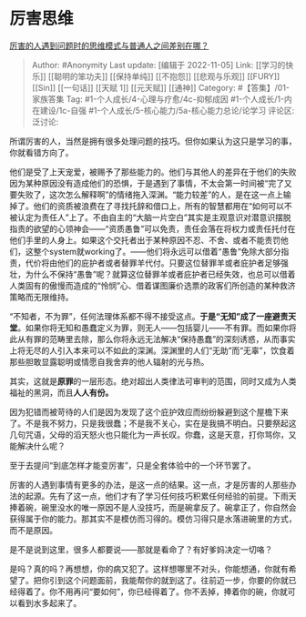 # 厉害思维
[厉害的人遇到问题时的思维模式与普通人之间差别在哪？](https://www.zhihu.com/question/301459876/answer/528546020)

> Author: #Anonymity
> Last update: [编辑于 2022-11-05]
> Link: [[学习的快乐]] [[聪明的笨功夫]] [[保持单纯]] [[不抱怨]] [[悲观与乐观]] [[FURY]] [[Sin]] [[一句话]] [[天赋 1]] [[元天赋]] [[通神]]
> Category: #【答集】/01-家族答集
> Tag: #1-个人成长/4-心理与疗愈/4c-抑郁成因 #1-个人成长/1-内在建设/1c-自强 #1-个人成长/5-核心能力/5a-核心能力总论/论学习 
> 评论区:
> 泛讨论:

所谓厉害的人，当然是拥有很多处理问题的技巧。但你如果认为这只是学习的事，你就看错方向了。

他们是受了上天宠爱，被赐予了那些能力的。他们与其他人的差异在于他们的失败因为某种原因没有造成他们的恐惧，于是遇到了事情，不太会第一时间被“完了又要失败了，这次怎么解释啊”的情绪拖入深渊。“能力较差”的人，是在这一点上输掉了。他们的资质被浪费在了寻找托辞和借口上，所有的智慧都用在“如何可以不被认定为责任人”上了。不由自主的“大脑一片空白”其实是主观意识对潜意识摆脱指责的欲望的心领神会——“资质愚鲁”可以免责，责任会落在将权力或责任托付在他们手里的人身上。如果这个交托者出于某种原因不忍、不舍、或者不能责罚他们，这整个system就working了。——他们将永远可以借着“愚鲁”免除大部分指责，代价将由他们的庇护者或者替罪羊代付。只要这位替罪羊或者庇护者足够强壮，为什么不保持“愚鲁”呢？就算这位替罪羊或者庇护者已经失效，也总可以借着人类固有的傲慢而造成的“怜悯”心、借着谋图廉价选票的政客们所创造的某种救济策略而无限维持。

“不知者，不为罪”，任何法理体系都不得不接受这点。**于是“无知”成了一座避责天堂**。如果你将无知和愚蠢定义为罪，则无人——包括婴儿——不有罪。而如果你将此从有罪的范畴里去除，那么你将永远无法解决“保持愚蠢”的深刻诱惑，从而事实上将无尽的人引入本来可以不如此的深渊。深渊里的人们“无助”而“无辜”，饮食着那些胆敢显露聪明或情愿自我舍弃的他人辐射的光与热。

其实，这就是**原罪**的一层形态。绝对超出人类律法可审判的范围，同时又成为人类福祉的黑洞，而且**人人有份。**

因为犯错而被苛待的人们是因为发现了这个庇护效应而纷纷躲避到这个屋檐下来了。不是我不努力，只是我很蠢；不是我不关心，实在是我搞不明白。只要祭起这几句咒语，父母的滔天怒火也只能化为一声长叹。你蠢，这是天意，打你骂你，又能解决什么呢？

至于去提问“到底怎样才能变厉害”，只是全套体验中的一个环节罢了。

厉害的人遇到事情有更多的办法，是这一点的结果。这一点，才是厉害的人那些办法的起源。先有了这一点，他们才有了学习任何技巧积累任何经验的前提。下雨天捧着碗，碗里没水的唯一原因不是人没技巧，而是碗拿反了。碗拿正了，你自然会获得属于你的能力。那其实不是模仿而习得的。模仿习得只是水落进碗里的方式，而不是原因。

是不是说到这里，很多人都要说——那就是看命了？有好爹妈决定一切咯？

是吗？真的吗？再想想，你的病又犯了。这样想哪里不对头，你能想通，你就有希望了。把你引到这个问题面前，我能帮你的就到这了。往前迈一步，你要的你就已经得着了。你不用再问“要如何”，你已经得着了。你不丢掉，捧着你的碗，你就可以看到水多起来了。
